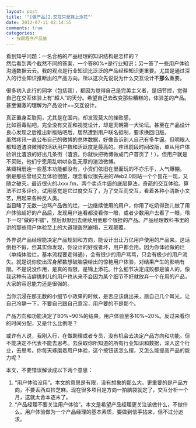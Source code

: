```yaml
---
layout: post
title: '"[做产品]2.交互只是锦上添花"'
date: 2012-07-11 02:14:55
comments: true
categories:
  - 挨踢程序产品猿
---
```

看到知乎问题：一名合格的产品经理的知识结构是怎样的？  
然后看到两个截然不同的答案，一个答80%+是行业知识；另一答了一些用户体验沟通数据云云。我的观点是行业知识比泛泛的产品经理知识更重要。尤其是通过深入的行业知识推断出的产品方向。所以这次先说说为什么交互设计不**那么**重要。

很多初入此行的同学（包括我），都因为觉得自己是完美主义者，是细节控，觉得自己在交互体验上有“超人”的天分。希望自己去改变那些糟糕的，体验差的产品。甚至偏激的理解为产品设计==交互设计。

真正置身互联网，尤其是在国内，却发现莫大的挫败感，  
比如百毒贴吧，完全没有交互和视觉设计，却是天朝第一大论坛。甚至在产品设计良心发现之后推出新版贴吧后，居然遭到用户联名抵制，要求换回旧版。  
虽然疼讯一直公布自己的微博的总体数据，好像告诉别人自己有多牛逼。但明眼人都知道渣浪微博的活跃用户数和活跃度是最高的。疼讯前段时间改版，单从用户体验讲比渣浪的好出几条街（渣浪，你就快把微博做成门户首页了！）。但用户就是不买账，他们宁愿用乱哄哄杂乱无章的渣浪微博。  
某瓣相册连一些基本功能都没有，小资们依旧在里面玩的不亦乐乎，人气爆棚。  
倒是那些曾经交互体验很酷，理念看似很先进的Web2.0网站一个个昙花一现，又随之破灭。最近很火的Jxxx.fm，两个卖点牛逼的底层算法，奇葩的交互体验。算法不过多评价，试用感觉是它过度交互了，为了交互而交互，看着各种小清新小文艺，用起来各种反人类。  
当目睹了无数一边骂产品做的烂，一边继续使用的用户，你用了吃奶得劲儿做了用户体验超好的产品后，发现用户连看都没看你一眼，或者少数用户去看了一眼，甩下一句“做的不错”，然后默默回去继续用他那个很挫的产品。产品经理教科书里的讲的那些用户体验至上的大道理轰然崩塌，三观颠覆。

外界说产品经理能决定产品规划和方向，能设计出让万亿用户使用的产品来。这话倒也不假，但其实你发现，你设计的好或者坏，用户都会用。因为你体验做的烂（单纯体验烂，基本流程要走得通），会有很少的用户骂骂，只会有极少的用户流失。就是说你使出浑身解数想破脑袋给出的惊艳用户体验，对结果产生的影响有限。不是说没作用，是真的有限，是锦上添花。什么细节决定成败都是骗人的，像我这种有洁癖挑刺儿的用户也从来不会因为某个细节不好就放弃一个在用的产品，大家的容忍能力还是很强的。

当你沉浸在那无数的小细节小效果的时候，是否应该跳出来，扇自己几个耳光，让自己冷静一下，不要自己跟自己意淫，用户要的不是那个。

产品方向和功能决定了80%~90%的结果，用户体验至多10%~20%。反过来看你的时间分配，又是什么比例呢？

或许有人说，我刚入行，在做助理或者专员，没有机会去决定产品方向和功能。但不能决定不代表不能去思考。去获取你所知道的所有行业知识和数据，深入这个行业，去思考。你每天琢磨着用户体验，这个按钮该怎么摆，又怎么能提高产品的能力呢？

本文，不要错误解读成以下两个意思：  
1. “用户体验没用”。本文的意思是有限，没有想象的那么大。更重要的是产品方向，不要丢西瓜捡芝麻。现在很多项目是方向一拍脑袋就定了，交互分析一个月，这就太舍本逐末了。  
2. “产品经理不要关注用户体验”。本文是希望产品经理更关注该做什么，不做什么。用户体验做为一个产品经理的基本素质，要做到信手拈来，但不过分追求。